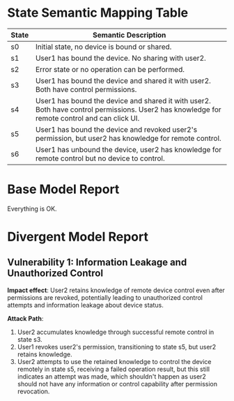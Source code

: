 # State Semantic Mapping Table

| State | Semantic Description |
|-------|----------------------|
| s0    | Initial state, no device is bound or shared. |
| s1    | User1 has bound the device. No sharing with user2. |
| s2    | Error state or no operation can be performed. |
| s3    | User1 has bound the device and shared it with user2. Both have control permissions. |
| s4    | User1 has bound the device and shared it with user2. Both have control permissions. User2 has knowledge for remote control and can click UI. |
| s5    | User1 has bound the device and revoked user2's permission, but user2 has knowledge for remote control. |
| s6    | User1 has unbound the device, user2 has knowledge for remote control but no device to control. |

# Base Model Report

Everything is OK.

# Divergent Model Report

## Vulnerability 1: Information Leakage and Unauthorized Control
**Impact effect**: User2 retains knowledge of remote device control even after permissions are revoked, potentially leading to unauthorized control attempts and information leakage about device status.

**Attack Path**:
1. User2 accumulates knowledge through successful remote control in state s3.
2. User1 revokes user2's permission, transitioning to state s5, but user2 retains knowledge.
3. User2 attempts to use the retained knowledge to control the device remotely in state s5, receiving a failed operation result, but this still indicates an attempt was made, which shouldn't happen as user2 should not have any information or control capability after permission revocation.